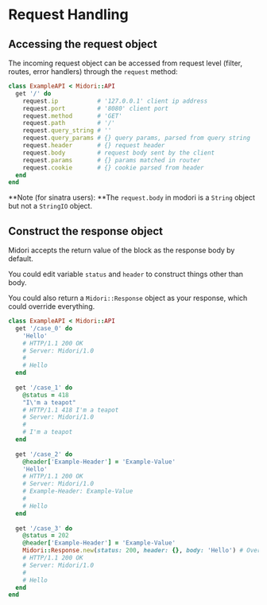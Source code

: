 # Request Handling

## Accessing the request object

The incoming request object can be accessed from request level (filter, routes, error handlers) through the `request` method:

```ruby
class ExampleAPI < Midori::API
  get '/' do
    request.ip           # '127.0.0.1' client ip address
    request.port         # '8080' client port
    request.method       # 'GET'
    request.path         # '/'
    request.query_string # ''
    request.query_params # {} query params, parsed from query string
    request.header       # {} request header
    request.body         # request body sent by the client
    request.params       # {} params matched in router
    request.cookie       # {} cookie parsed from header
  end
end
```

**Note (for sinatra users): **The `request.body` in modori is a `String` object but not a `StringIO` object.

## Construct the response object

Midori accepts the return value of the block as the response body by default.

You could edit variable `status` and `header` to construct things other than body.

You could also return a `Midori::Response` object as your response, which could override everything.

```ruby
class ExampleAPI < Midori::API
  get '/case_0' do
    'Hello'
    # HTTP/1.1 200 OK
    # Server: Midori/1.0
    #
    # Hello
  end
  
  get '/case_1' do
    @status = 418
    "I\'m a teapot"
    # HTTP/1.1 418 I'm a teapot
    # Server: Midori/1.0
    #
    # I'm a teapot
  end
  
  get '/case_2' do
    @header['Example-Header'] = 'Example-Value'
    'Hello'
    # HTTP/1.1 200 OK
    # Server: Midori/1.0
    # Example-Header: Example-Value
    #
    # Hello
  end
  
  get '/case_3' do
    @status = 202
    @header['Example-Header'] = 'Example-Value'
    Midori::Response.new(status: 200, header: {}, body: 'Hello') # Overrides everything else
    # HTTP/1.1 200 OK
    # Server: Midori/1.0
    #
    # Hello
  end
end
```


